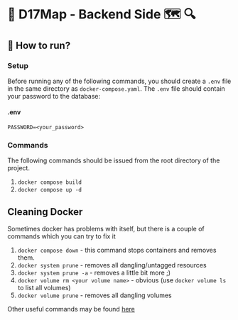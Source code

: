 # 🔵 D17Map - Backend Side 🗺 🔍


## 🔷 How to run?
### Setup
Before running any of the following commands, you should create a `.env` file
in the same directory as `docker-compose.yaml`. The `.env` file should
contain your password to the database:

#### .env
```text
PASSWORD=<your_password>
```

### Commands
The following commands should be issued from the root directory of the project.

1. `docker compose build`
2. `docker compose up -d`


## Cleaning Docker
Sometimes docker has problems with itself, but there is a couple of commands which you can try to fix it

1. `docker compose down` - this command stops containers and removes them.
2. `docker system prune` - removes all dangling/untagged resources
3. `docker system prune -a` - removes a little bit more ;)
4. `docker volume rm <your volume name>` - obvious (use `docker volume ls` to list all volumes)
5. `docker volume prune` - removes all dangling volumes

Other useful commands may be found [here](https://contabo.com/blog/how-to-remove-docker-volumes-images-and-containers/)